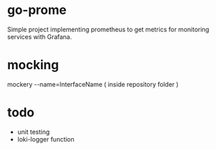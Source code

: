 # go-prome

Simple project implementing prometheus to get metrics for monitoring services with Grafana.

# mocking

mockery --name=InterfaceName ( inside repository folder )

# todo

- unit testing
- loki-logger function
